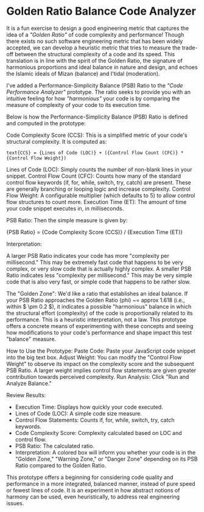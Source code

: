 # Golden Ratio Balance Code Analyzer

It is a fun exercise to design a good engineering metric that captures the idea of a _"Golden Ratio"_ of code complexity and performance! Though there exists no such software engineering metric that has been widely accepted, we can develop a heuristic metric that tries to measure the trade-off between the structural complexity of a code and its speed. This translation is in line with the spirit of the Golden Ratio, the signature of harmonious proportions and ideal balance in nature and design, and echoes the Islamic ideals of Mizan (balance) and I'tidal (moderation).

I've added a Performance-Simplicity Balance (PSB) Ratio to the _"Code Performance Analyzer"_ prototype. The ratio seeks to provide you with an intuitive feeling for how _"harmonious"_ your code is by comparing the measure of complexity of your code to its execution time.

Below is how the Performance-Simplicity Balance (PSB) Ratio is defined and computed in the prototype:

Code Complexity Score (CCS): This is a simplified metric of your code's structural complexity. It is computed as:

```
text{CCS} = {Lines of Code (LOC)} + ({Control Flow Count (CFC)} * {Control Flow Weight})
```

Lines of Code (LOC): Simply counts the number of non-blank lines in your snippet. Control Flow Count (CFC): Counts how many of the standard control flow keywords (if, for, while, switch, try, catch) are present. These are generally branching or looping logic and increase complexity. Control Flow Weight: A configurable multiplier (which defaults to 5) to allow control flow structures to count more. Execution Time (ET): The amount of time your code snippet executes in, in milliseconds.

PSB Ratio: Then the simple measure is given by:

{PSB Ratio} = {Code Complexity Score (CCS)} / {Execution Time (ET)}

Interpretation:

A larger PSB Ratio indicates your code has more "complexity per millisecond." This may be extremely fast code that happens to be very complex, or very slow code that is actually highly complex. A smaller PSB Ratio indicates less "complexity per millisecond." This may be very simple code that is also very fast, or simple code that happens to be rather slow.

The "Golden Zone": We'd like a ratio that establishes an ideal balance. If your PSB Ratio approaches the Golden Ratio (phi) ~= approx 1.618 (i.e., within $ \pm 0.2 $), it indicates a possible "harmonious" balance in which the structural effort (complexity) of the code is proportionally related to its performance. This is a heuristic interpretation, not a law. This prototype offers a concrete means of experimenting with these concepts and seeing how modifications to your code's performance and shape impact this test "balance" measure.

How to Use the Prototype: Paste Code: Paste your JavaScript code snippet into the big text box. Adjust Weight: You can modify the "Control Flow Weight" to observe its impact on the complexity score and the subsequent PSB Ratio. A larger weight implies control flow statements are given greater contribution towards perceived complexity. Run Analysis: Click "Run and Analyze Balance."

Review Results:

- Execution Time: Displays how quickly your code executed.
- Lines of Code (LOC): A simple code size measure.
- Control Flow Statements: Counts if, for, while, switch, try, catch keywords.
- Code Complexity Score: Complexity calculated based on LOC and control flow.
- PSB Ratio: The calculated ratio.
- Interpretation: A colored box will inform you whether your code is in the "Golden Zone," "Warning Zone," or "Danger Zone" depending on its PSB Ratio compared to the Golden Ratio.

This prototype offers a beginning for considering code quality and performance in a more integrated, balanced manner, instead of pure speed or fewest lines of code. It is an experiment in how abstract notions of harmony can be used, even heuristically, to address real engineering issues.





